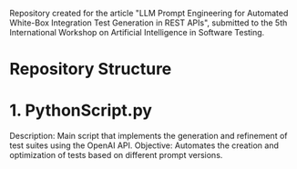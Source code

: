 Repository created for the article "LLM Prompt Engineering for Automated White-Box Integration Test Generation in REST APIs", submitted to the 5th International Workshop on Artificial Intelligence in Software Testing.

# Repository Structure
# 1. PythonScript.py
  Description: Main script that implements the generation and refinement of test suites using the OpenAI API.
  Objective: Automates the creation and optimization of tests based on different prompt versions.
